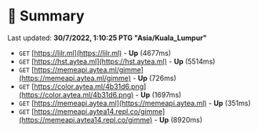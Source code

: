 # 📖 Summary
Last updated: **30/7/2022, 1:10:25 PTG "Asia/Kuala_Lumpur"**

- `GET` [https://lilr.ml](https://lilr.ml) - **Up** (4677ms)
- `GET` [https://hst.aytea.ml](https://hst.aytea.ml) - **Up** (5514ms)
- `GET` [https://memeapi.aytea.ml/gimme](https://memeapi.aytea.ml/gimme) - **Up** (726ms)
- `GET` [https://color.aytea.ml/4b31d6.png](https://color.aytea.ml/4b31d6.png) - **Up** (1697ms)
- `GET` [https://memeapi.aytea.ml](https://memeapi.aytea.ml) - **Up** (351ms)
- `GET` [https://memeapi.aytea14.repl.co/gimme](https://memeapi.aytea14.repl.co/gimme) - **Up** (8920ms)
